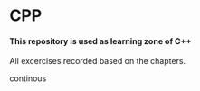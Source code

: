 # CPP
#### This repository is used as learning zone of C++

All excercises recorded based on the chapters.

continous

